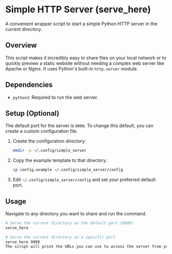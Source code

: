 # Simple HTTP Server (serve_here)

A convenient wrapper script to start a simple Python HTTP server in the current directory.

## Overview

This script makes it incredibly easy to share files on your local network or to quickly preview a static website without needing a complex web server like Apache or Nginx. It uses Python's built-in `http.server` module.

## Dependencies

- `python3`: Required to run the web server.

## Setup (Optional)

The default port for the server is `8000`. To change this default, you can create a custom configuration file.

1.  Create the configuration directory:
    ```bash
    mkdir -p ~/.config/simple_server
    ```
2.  Copy the example template to that directory:
    ```bash
    cp config.example ~/.config/simple_server/config
    ```
3.  Edit `~/.config/simple_server/config` and set your preferred default port.

## Usage

Navigate to any directory you want to share and run the command.

```bash
# Serve the current directory on the default port (8000)
serve_here

# Serve the current directory on a specific port
serve_here 9999
The script will print the URLs you can use to access the server from your local machine (localhost) and from other devices on your network. Press Ctrl+C to stop the server.
```
